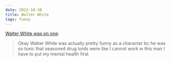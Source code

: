 ```yaml
---
date: 2022-10-30
title: Walter White
tags: funny
---
```


[Walter White was on one](https://www.tumblr.com/angrylesbianstereotype/697700792384323584/okay-walter-white-was-actually-pretty-funny-as-a): 


> Okay Walter White was actually pretty funny as a character bc he was so toxic that seasoned drug lords were like I cannot work w this man I have to put my mental health first